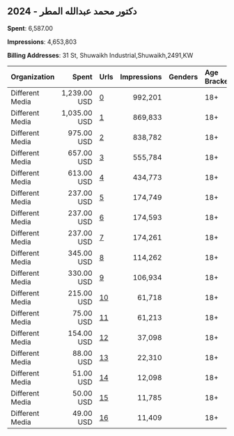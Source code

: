 ## 2024 - دكتور محمد عبدالله المطر 
**Spent**: 6,587.00

**Impressions**: 4,653,803

**Billing Addresses**: 31 St, Shuwaikh Industrial,Shuwaikh,2491,KW

|Organization|Spent|Urls|Impressions|Genders|Age Brackets|Country Codes|
|:---|---:|:---|---:|:---|:---|:---|
|Different Media|1,239.00 USD|[0](https://www.snap.com/political-ads/asset/652421d80ce3554a88590484a6e8e99cf85f870b2d60aa689bfb9d6ef00eafa3?mediaType=mp4)|992,201||18+|kuwait|
|Different Media|1,035.00 USD|[1](https://www.snap.com/political-ads/asset/663591ea9396c09097bbc807bb91f58fc60660d8e799318c5953cc50e8914575?mediaType=mp4)|869,833||18+|kuwait|
|Different Media|975.00 USD|[2](https://www.snap.com/political-ads/asset/84983fa9743bd29e5dc9f121a38aa8214408434c20c8dc98a81b5527dae7eb3a?mediaType=mp4)|838,782||18+|kuwait|
|Different Media|657.00 USD|[3](https://www.snap.com/political-ads/asset/4b06db74e4a23b7c5215446f528e6fe49d8f602436667eec439640e8a737c6f3?mediaType=mp4)|555,784||18+|kuwait|
|Different Media|613.00 USD|[4](https://www.snap.com/political-ads/asset/626a798ace9d56e2cb1bf851b4a96fff39d2a316a186975b792cd9d020a43042?mediaType=mp4)|434,773||18+|kuwait|
|Different Media|237.00 USD|[5](https://www.snap.com/political-ads/asset/2bf56a1714e4e83381a091177efd3108e123409f7298fda54d9981331aaab2c9?mediaType=mp4)|174,749||18+|kuwait|
|Different Media|237.00 USD|[6](https://www.snap.com/political-ads/asset/28637a9027b5e603ef8e08819f2c84457c7f3a72ed7b89e2e5b417f37b4f0ae1?mediaType=mp4)|174,593||18+|kuwait|
|Different Media|237.00 USD|[7](https://www.snap.com/political-ads/asset/5c95dd00fd716cfc5bd6a646a0f51fa25927f862402caf980ece9784d1601b70?mediaType=mp4)|174,261||18+|kuwait|
|Different Media|345.00 USD|[8](https://www.snap.com/political-ads/asset/463891695c3cfb754aa826a41be6c91ea0b9cdb419df1e8bc48d487a889cebea?mediaType=mp4)|114,262||18+|kuwait|
|Different Media|330.00 USD|[9](https://www.snap.com/political-ads/asset/174ae5754443bd5f41fad33d952e2dc5c6c06dbfeb5fc403465cd4567af57ed4?mediaType=mp4)|106,934||18+|kuwait|
|Different Media|215.00 USD|[10](https://www.snap.com/political-ads/asset/80e285d07f6a7a93b005753fe8dd106a247d318db0d5ad60b92896f053ba0201?mediaType=mp4)|61,718||18+|kuwait|
|Different Media|75.00 USD|[11](https://www.snap.com/political-ads/asset/53c5f153083a030ff6707b295a8c6acd56fd3897a33444aee3c76b5f365b171d?mediaType=mp4)|61,213||18+|kuwait|
|Different Media|154.00 USD|[12](https://www.snap.com/political-ads/asset/0d5eb36379be5f8ebe1f28529ad39e4b532bd7755549f9247be4b12d673221cd?mediaType=mp4)|37,098||18+|kuwait|
|Different Media|88.00 USD|[13](https://www.snap.com/political-ads/asset/0a794b5731ced476779910072c750d0353280f7e6863167b460b2121ac5139a7?mediaType=mp4)|22,310||18+|kuwait|
|Different Media|51.00 USD|[14](https://www.snap.com/political-ads/asset/3108f4b104f9ba18c1619b04038f07d6d8c434c52e152c818149e5358df1dde9?mediaType=mp4)|12,098||18+|kuwait|
|Different Media|50.00 USD|[15](https://www.snap.com/political-ads/asset/603aa023f6a17af5d4f7cf1906918a9d06395d149ab6550a5eb1d66237c4b163?mediaType=mp4)|11,785||18+|kuwait|
|Different Media|49.00 USD|[16](https://www.snap.com/political-ads/asset/603aa023f6a17af5d4f7cf1906918a9d06395d149ab6550a5eb1d66237c4b163?mediaType=mp4)|11,409||18+|kuwait|
